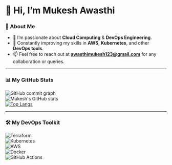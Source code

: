 # 👋 Hi, I’m Mukesh Awasthi  

### 🌟 About Me  
- 👀 I’m passionate about **Cloud Computing** & **DevOps Engineering**.  
- 🌱 Constantly improving my skills in **AWS**, **Kubernetes**, and other **DevOps tools**.  
- 📫 Feel free to reach out at **awasthimukesh123@gmail.com** for any collaboration or queries.  

---

### 📊 My GitHub Stats  

![GitHub commit graph](https://ghchart.rshah.org/mukes137)  
![Mukesh's GitHub stats](https://github-readme-stats.vercel.app/api?username=mukes137&count_private=true&show_icons=true&theme=radical)  
[![Top Langs](https://github-readme-stats.vercel.app/api/top-langs/?username=mukes137&layout=compact&theme=radical)](https://github.com/anuraghazra/github-readme-stats)  

---

### 🛠️ My DevOps Toolkit  

![Terraform](https://img.shields.io/badge/-Terraform-blueviolet?style=for-the-badge&logo=terraform&logoColor=white)  
![Kubernetes](https://img.shields.io/badge/-Kubernetes-blue?style=for-the-badge&logo=kubernetes&logoColor=white)  
![AWS](https://img.shields.io/badge/-AWS-orange?style=for-the-badge&logo=amazon-aws&logoColor=white)  
![Docker](https://img.shields.io/badge/-Docker-skyblue?style=for-the-badge&logo=docker&logoColor=white)  
![GitHub Actions](https://img.shields.io/badge/-GitHub%20Actions-darkblue?style=for-the-badge&logo=githubactions&logoColor=white)  
